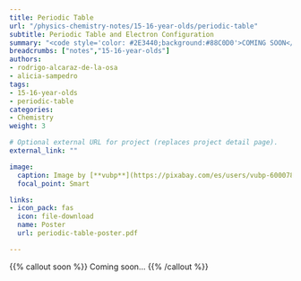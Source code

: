 ```yaml
---
title: Periodic Table
url: "/physics-chemistry-notes/15-16-year-olds/periodic-table"
subtitle: Periodic Table and Electron Configuration
summary: "<code style='color: #2E3440;background:#88C0D0'>COMING SOON</code> <br> Periodic Table and Electron Configuration."
breadcrumbs: ["notes","15-16-year-olds"]
authors:
- rodrigo-alcaraz-de-la-osa
- alicia-sampedro
tags:
- 15-16-year-olds
- periodic-table
categories:
- Chemistry
weight: 3

# Optional external URL for project (replaces project detail page).
external_link: ""

image:
  caption: Image by [**vubp**](https://pixabay.com/es/users/vubp-6000785/) on [Pixabay](https://pixabay.com/es/)
  focal_point: Smart

links:
- icon_pack: fas
  icon: file-download
  name: Poster
  url: periodic-table-poster.pdf

---
```


{{% callout soon %}}
Coming soon...
{{% /callout %}}
